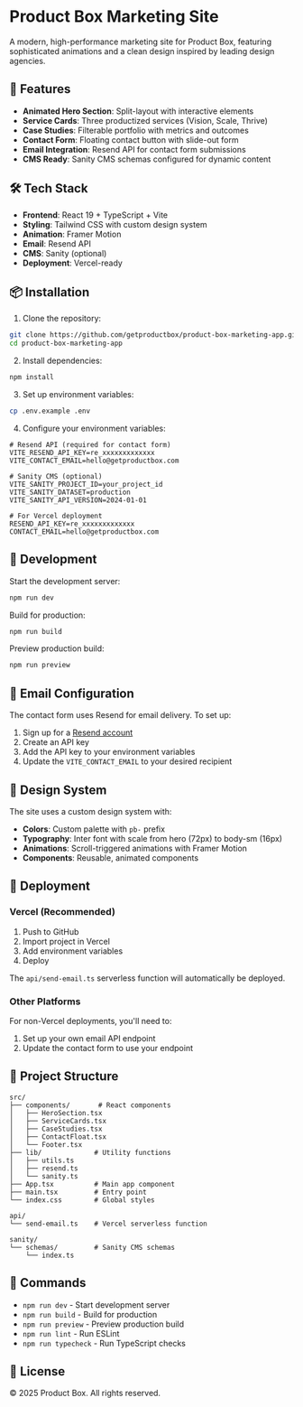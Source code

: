 # Product Box Marketing Site

A modern, high-performance marketing site for Product Box, featuring sophisticated animations and a clean design inspired by leading design agencies.

## 🚀 Features

- **Animated Hero Section**: Split-layout with interactive elements
- **Service Cards**: Three productized services (Vision, Scale, Thrive)
- **Case Studies**: Filterable portfolio with metrics and outcomes
- **Contact Form**: Floating contact button with slide-out form
- **Email Integration**: Resend API for contact form submissions
- **CMS Ready**: Sanity CMS schemas configured for dynamic content

## 🛠 Tech Stack

- **Frontend**: React 19 + TypeScript + Vite
- **Styling**: Tailwind CSS with custom design system
- **Animation**: Framer Motion
- **Email**: Resend API
- **CMS**: Sanity (optional)
- **Deployment**: Vercel-ready

## 📦 Installation

1. Clone the repository:
```bash
git clone https://github.com/getproductbox/product-box-marketing-app.git
cd product-box-marketing-app
```

2. Install dependencies:
```bash
npm install
```

3. Set up environment variables:
```bash
cp .env.example .env
```

4. Configure your environment variables:
```env
# Resend API (required for contact form)
VITE_RESEND_API_KEY=re_xxxxxxxxxxxxx
VITE_CONTACT_EMAIL=hello@getproductbox.com

# Sanity CMS (optional)
VITE_SANITY_PROJECT_ID=your_project_id
VITE_SANITY_DATASET=production
VITE_SANITY_API_VERSION=2024-01-01

# For Vercel deployment
RESEND_API_KEY=re_xxxxxxxxxxxxx
CONTACT_EMAIL=hello@getproductbox.com
```

## 🚀 Development

Start the development server:
```bash
npm run dev
```

Build for production:
```bash
npm run build
```

Preview production build:
```bash
npm run preview
```

## 📧 Email Configuration

The contact form uses Resend for email delivery. To set up:

1. Sign up for a [Resend account](https://resend.com)
2. Create an API key
3. Add the API key to your environment variables
4. Update the `VITE_CONTACT_EMAIL` to your desired recipient

## 🎨 Design System

The site uses a custom design system with:

- **Colors**: Custom palette with `pb-` prefix
- **Typography**: Inter font with scale from hero (72px) to body-sm (16px)
- **Animations**: Scroll-triggered animations with Framer Motion
- **Components**: Reusable, animated components

## 🚢 Deployment

### Vercel (Recommended)

1. Push to GitHub
2. Import project in Vercel
3. Add environment variables
4. Deploy

The `api/send-email.ts` serverless function will automatically be deployed.

### Other Platforms

For non-Vercel deployments, you'll need to:
1. Set up your own email API endpoint
2. Update the contact form to use your endpoint

## 📂 Project Structure

```
src/
├── components/       # React components
│   ├── HeroSection.tsx
│   ├── ServiceCards.tsx
│   ├── CaseStudies.tsx
│   ├── ContactFloat.tsx
│   └── Footer.tsx
├── lib/             # Utility functions
│   ├── utils.ts
│   ├── resend.ts
│   └── sanity.ts
├── App.tsx          # Main app component
├── main.tsx         # Entry point
└── index.css        # Global styles

api/
└── send-email.ts    # Vercel serverless function

sanity/
└── schemas/         # Sanity CMS schemas
    └── index.ts
```

## 🔧 Commands

- `npm run dev` - Start development server
- `npm run build` - Build for production
- `npm run preview` - Preview production build
- `npm run lint` - Run ESLint
- `npm run typecheck` - Run TypeScript checks

## 📝 License

© 2025 Product Box. All rights reserved.